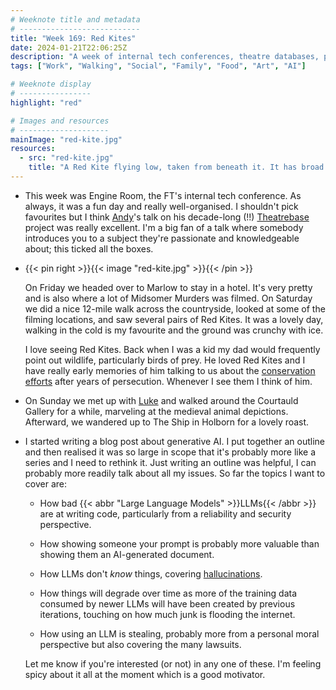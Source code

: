 ```yaml
---
# Weeknote title and metadata
# ---------------------------
title: "Week 169: Red Kites"
date: 2024-01-21T22:06:25Z
description: "A week of internal tech conferences, theatre databases, pretty countryside, Midsomer Murders, birds of prey, memories, galleries, roast dinners, and overhyped AIs."
tags: ["Work", "Walking", "Social", "Family", "Food", "Art", "AI"]

# Weeknote display
# ----------------
highlight: "red"

# Images and resources
# --------------------
mainImage: "red-kite.jpg"
resources:
  - src: "red-kite.jpg"
    title: "A Red Kite flying low, taken from beneath it. It has broad wings and a slightly forked red tail"
---
```


  * This week was Engine Room, the FT's internal tech conference. As always, it was a fun day and really well-organised. I shouldn't pick favourites but I think [Andy](https://github.com/andygout)'s talk on his decade-long (!!) [Theatrebase](https://github.com/andygout/theatrebase-api) project was really excellent. I'm a big fan of a talk where somebody introduces you to a subject they're passionate and knowledgeable about; this ticked all the boxes.

  * {{< pin right >}}{{< image "red-kite.jpg" >}}{{< /pin >}}

    On Friday we headed over to Marlow to stay in a hotel. It's very pretty and is also where a lot of Midsomer Murders was filmed. On Saturday we did a nice 12-mile walk across the countryside, looked at some of the filming locations, and saw several pairs of Red Kites. It was a lovely day, walking in the cold is my favourite and the ground was crunchy with ice.

    I love seeing Red Kites. Back when I was a kid my dad would frequently point out wildlife, particularly birds of prey. He loved Red Kites and I have really early memories of him talking to us about the [conservation efforts](https://www.theguardian.com/environment/2020/jul/20/red-kites-thriving-in-england-30-years-after-reintroduction) after years of persecution. Whenever I see them I think of him.

  * On Sunday we met up with [Luke](https://lukeblaney.co.uk/) and walked around the Courtauld Gallery for a while, marveling at the medieval animal depictions. Afterward, we wandered up to The Ship in Holborn for a lovely roast.

  * I started writing a blog post about generative AI. I put together an outline and then realised it was so large in scope that it's probably more like a series and I need to rethink it. Just writing an outline was helpful, I can probably more readily talk about all my issues. So far the topics I want to cover are:

    * How bad  {{< abbr "Large Language Models" >}}LLMs{{< /abbr >}} are at writing code, particularly from a reliability and security perspective.

    * How showing someone your prompt is probably more valuable than showing them an AI-generated document.

    * How LLMs don't _know_ things, covering [hallucinations](https://en.wikipedia.org/wiki/Hallucination_(artificial_intelligence)).

    * How things will degrade over time as more of the training data consumed by newer LLMs will have been created by previous iterations, touching on how much junk is flooding the internet.

    * How using an LLM is stealing, probably more from a personal moral perspective but also covering the many lawsuits.

    Let me know if you're interested (or not) in any one of these. I'm feeling spicy about it all at the moment which is a good motivator.
